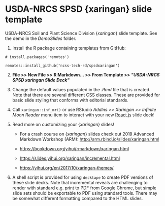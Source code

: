 # USDA-NRCS SPSD {xaringan} slide template

USDA-NRCS Soil and Plant Science Division {_xaringan_} slide template. See the demo in the _DemoSlides_ folder.

1. Install the R package containing templates from GitHub:

```
# install.packages('remotes')

remotes::install_github('ncss-tech-rd/spsdxaringan')
```

2. **File >> New File >> R Markdown... >> From Template >> _"USDA-NRCS SPSD xaringan Slide Deck"_**

3. Change the default values populated in the _.Rmd_ file that is created. Note that there are several different CSS classes. These are provided for basic slide styling that conforms with editorial standards.

4. Call `xaringan::inf_mr()` or use RStudio _AddIns >> Xaringan >> Infinite Moon Reader_ menu item to interact with your new [React.js](https://yihui.name/en/2017/08/why-xaringan-remark-js/) slide deck!

5. Read more on customizing your {_xaringan_} slides!

   - For a crash course on {_xaringan_} slides check out 2019 Advanced Markdown Workshop (ARM): http://arm.rbind.io/slides/xaringan.html
 
   - https://bookdown.org/yihui/rmarkdown/xaringan.html
 
   - https://slides.yihui.org/xaringan/incremental.html
  
   - https://yihui.org/en/2017/10/xaringan-themes/

6. A shell script is provided for using `decktape` to create PDF versions of these slide decks. Note that incremental reveals are challenging to render with standard e.g. print to PDF from Google Chrome, but simple slide sets should be exportable to PDF using standard tools. There may be somewhat different formatting compared to the HTML slides. 
